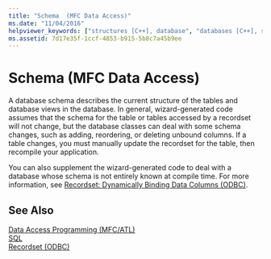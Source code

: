 ```yaml
---
title: "Schema  (MFC Data Access)"
ms.date: "11/04/2016"
helpviewer_keywords: ["structures [C++], database", "databases [C++], schema", "database schema [C++], about database schemas", "database schema [C++]", "schemas [C++], database", "structures [C++]"]
ms.assetid: 7d17e35f-1ccf-4853-b915-5b8c7a45b9ee
---
```

# Schema  (MFC Data Access)

A database schema describes the current structure of the tables and database views in the database. In general, wizard-generated code assumes that the schema for the table or tables accessed by a recordset will not change, but the database classes can deal with some schema changes, such as adding, reordering, or deleting unbound columns. If a table changes, you must manually update the recordset for the table, then recompile your application.

You can also supplement the wizard-generated code to deal with a database whose schema is not entirely known at compile time. For more information, see [Recordset: Dynamically Binding Data Columns (ODBC)](../data/odbc/recordset-dynamically-binding-data-columns-odbc.md).

## See Also

[Data Access Programming (MFC/ATL)](../data/data-access-programming-mfc-atl.md)<br/>
[SQL](../data/odbc/sql.md)<br/>
[Recordset (ODBC)](../data/odbc/recordset-odbc.md)